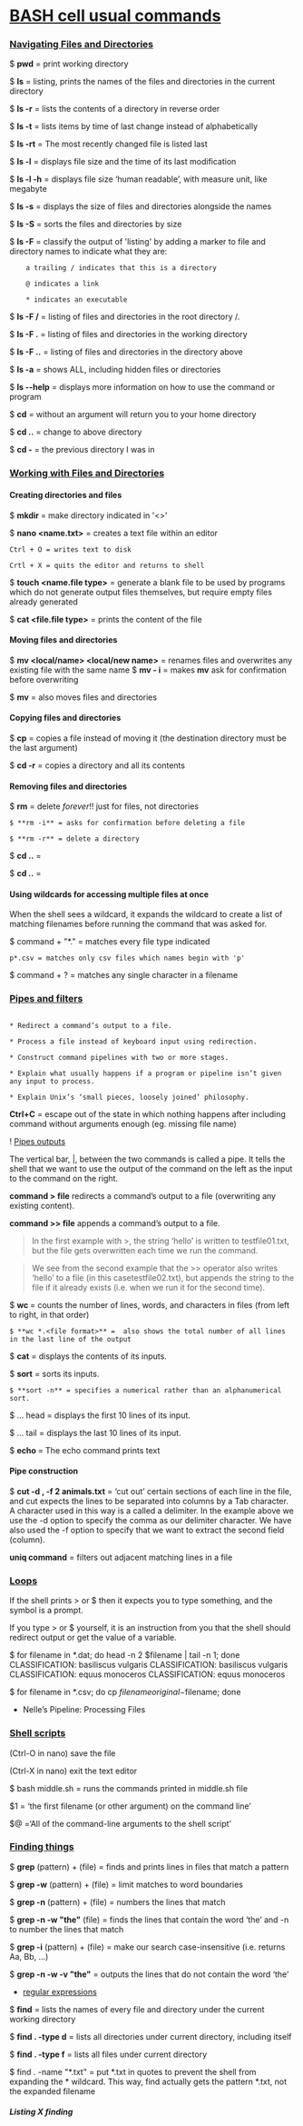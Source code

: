 
# [BASH cell usual commands](http://swcarpentry.github.io/shell-novice/)

### [Navigating Files and Directories](http://swcarpentry.github.io/shell-novice/02-filedir/index.html)

$ **pwd** = print working directory


$ **ls** = listing, prints the names of the files and directories in the current directory

$ **ls -r** = lists the contents of a directory in reverse order

$ **ls -t** = lists items by time of last change instead of alphabetically

$ **ls -rt** = The most recently changed file is listed last

$ **ls -l** = displays file size and the time of its last modification

$ **ls -l -h** = displays file size ‘human readable’, with measure unit, like megabyte

$ **ls -s** = displays the size of files and directories alongside the names

$ **ls -S** = sorts the files and directories by size

$ **ls -F** = classify the output of 'listing' by adding a marker to file and directory names to indicate what they are:

		a trailing / indicates that this is a directory

		@ indicates a link

		* indicates an executable

$ **ls -F /** = listing of files and directories in the root directory /.

$ **ls -F .** = listing of files and directories in the working directory

$ **ls -F ..** = listing of files and directories in the directory above

$ **ls -a** = shows ALL, including hidden files or directories

$ **ls --help** =  displays more information on how to use the command or program


$ **cd** = without an argument will return you to your home directory

$ **cd ..** = change to above directory

$ **cd -** = the previous directory I was in


### [Working with Files and Directories](http://swcarpentry.github.io/shell-novice/03-create/index.html)

#### Creating directories and files

$ **mkdir <name>** = make directory indicated in '<>'

$ **nano <name.txt>** = creates a text file within an editor 

	Ctrl + O = writes text to disk

	Crtl + X = quits the editor and returns to shell

$ **touch <name.file type>** = generate a blank file to be used by programs which do not generate output files themselves, but require empty files already generated

$ **cat <file.file type>** = prints the content of the file

#### Moving files and directories

$ **mv <local/name> <local/new name>** = renames files and overwrites any existing file with the same name
	$ **mv - i** = makes **mv** ask for confirmation before overwriting

$ **mv** = also moves files and directories

#### Copying files and directories

$ **cp** = copies a file instead of moving it (the destination directory must be the last argument)

$ **cd -r** = copies a directory and all its contents

#### Removing files and directories

$ **rm** = delete _forever_!! just for files, not directories

	$ **rm -i** = asks for confirmation before deleting a file

	$ **rm -r** = delete a directory

$ **cd ..** =

$ **cd ..** = 

#### Using wildcards for accessing multiple files at once

When the shell sees a wildcard, it expands the wildcard to create a list of matching filenames before running the command that was asked for.

$ command + "*.<file type>" = matches every file type indicated

	p*.csv = matches only csv files which names begin with 'p'

$ command + ? = matches any single character in a filename

### [Pipes and filters](http://swcarpentry.github.io/shell-novice/04-pipefilter/index.html)

````

* Redirect a command’s output to a file.

* Process a file instead of keyboard input using redirection.

* Construct command pipelines with two or more stages.

* Explain what usually happens if a program or pipeline isn’t given any input to process.

* Explain Unix’s ‘small pieces, loosely joined’ philosophy.

````

**Ctrl+C** = escape out of the state in which nothing happens after including command without arguments enough (eg. missing file name)

! [Pipes outputs](pipes_outputs.png)

The vertical bar, |, between the two commands is called a pipe. It tells the shell that we want to use the output of the command on the left as the input to the command on the right.

**command > file** redirects a command’s output to a file (overwriting any existing content).

**command >> file** appends a command’s output to a file.

> In the first example with >, the string ‘hello’ is written to testfile01.txt, but the file gets overwritten each time we run the command.

> We see from the second example that the >> operator also writes ‘hello’ to a file (in this casetestfile02.txt), but appends the string to the file if it already exists (i.e. when we run it for the second time).

$ **wc <file name>** = counts the number of lines, words, and characters in files (from left to right, in that order)

	$ **wc *.<file format>** =  also shows the total number of all lines in the last line of the output

$ **cat** = displays the contents of its inputs.

$ **sort** = sorts its inputs.

	$ **sort -n** = specifies a numerical rather than an alphanumerical sort.

$ ... head =  displays the first 10 lines of its input.

$ ... tail =  displays the last 10 lines of its input.

$ **echo <text>** =  The echo command prints text

#### Pipe construction

$ **cut -d , -f 2 animals.txt** = ‘cut out’ certain sections of each line in the file, and cut expects the lines to be separated into columns by a Tab character. A character used in this way is a called a delimiter. In the example above we use the -d option to specify the comma as our delimiter character. We have also used the -f option to specify that we want to extract the second field (column).

**uniq command** = filters out adjacent matching lines in a file


### [Loops](http://swcarpentry.github.io/shell-novice/05-loop/index.html)

If the shell prints > or $ then it expects you to type something, and the symbol is a prompt.

If you type > or $ yourself, it is an instruction from you that the shell should redirect output or get the value of a variable.

$ for filename in *.dat; do head -n 2 $filename | tail -n 1; done
CLASSIFICATION: basiliscus vulgaris
CLASSIFICATION: basiliscus vulgaris
CLASSIFICATION: equus monoceros
CLASSIFICATION: equus monoceros

$ for filename in *.csv; do cp $filename original-$filename; done

* Nelle’s Pipeline: Processing Files

### [Shell scripts](http://swcarpentry.github.io/shell-novice/06-script/index.html)

(Ctrl-O in nano) save the file 

(Ctrl-X in nano) exit the text editor 

$ bash middle.sh = runs the commands printed in middle.sh file

$1 = ‘the first filename (or other argument) on the command line’

$@ =‘All of the command-line arguments to the shell script’

### [Finding things](http://swcarpentry.github.io/shell-novice/07-find/index.html)

$ **grep** (pattern) + (file) = finds and prints lines in files that match a pattern

$ **grep -w** (pattern) + (file) = limit matches to word boundaries

$ **grep -n** (pattern) + (file) = numbers the lines that match

$ **grep -n -w "the"** (file) = finds the lines that contain the word ‘the’ and -n to number the lines that match

$ **grep -i** (pattern) + (file) = make our search case-insensitive (i.e. returns Aa, Bb, ...)

$ **grep -n -w -v "the"** = outputs the lines that do not contain the word ‘the’

* [regular expressions](https://v4.software-carpentry.org/regexp/index.html)

$ **find** = lists the names of every file and directory under the current working directory

$ **find . -type d** = lists all directories under current directory, including itself

$ **find . -type f** = lists all files under current directory

$ find . -name "*.txt" = put *.txt in quotes to prevent the shell from expanding the * wildcard. This way, find actually gets the pattern *.txt, not the expanded filename

##### Listing X finding